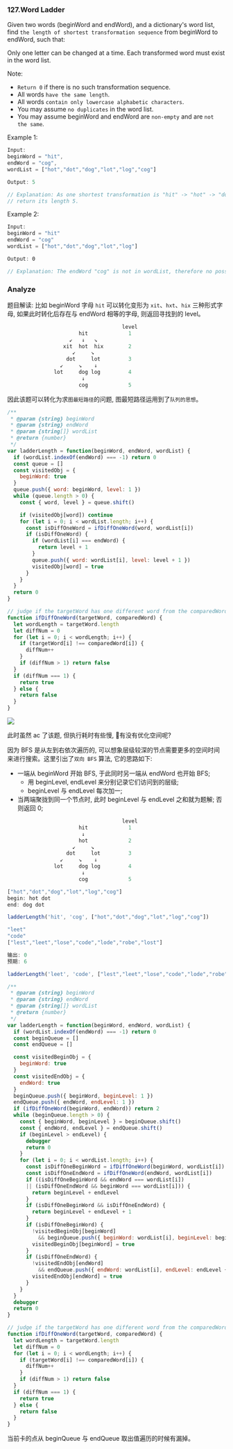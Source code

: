 ### 127.Word Ladder

Given two words (beginWord and endWord), and a dictionary's word list, find `the length of shortest transformation sequence` from beginWord to endWord, such that:

Only one letter can be changed at a time.
Each transformed word must exist in the word list.

Note:

* `Return 0` if there is no such transformation sequence.
* All words `have the same length`.
* All words `contain only lowercase alphabetic characters`.
* You may assume `no duplicates` in the word list.
* You may assume beginWord and endWord are `non-empty` and are `not the same`.

Example 1:

```js
Input:
beginWord = "hit",
endWord = "cog",
wordList = ["hot","dot","dog","lot","log","cog"]

Output: 5

// Explanation: As one shortest transformation is "hit" -> "hot" -> "dot" -> "dog" -> "cog",
// return its length 5.
```

Example 2:

```js
Input:
beginWord = "hit"
endWord = "cog"
wordList = ["hot","dot","dog","lot","log"]

Output: 0

// Explanation: The endWord "cog" is not in wordList, therefore no possible transformation.
```

### Analyze

题目解读: 比如 beginWord 字母 `hit` 可以转化变形为 `xit`、`hxt`、`hix` 三种形式字母, 如果此时转化后存在与 endWord 相等的字母, 则返回寻找到的 level。

```js
                                     level
                       hit             1
                    ↙   ↓   ↘
                  xit  hot  hix        2
                     ↙     ↘
                   dot     lot         3
                 ↙     ↘    ↓
               lot     dog log         4
                        ↓
                       cog             5
```

因此该题可以转化为求`图最短路径`的问题, 图最短路径运用到了`队列的思想`。

```js
/**
 * @param {string} beginWord
 * @param {string} endWord
 * @param {string[]} wordList
 * @return {number}
 */
var ladderLength = function(beginWord, endWord, wordList) {
  if (wordList.indexOf(endWord) === -1) return 0
  const queue = []
  const visitedObj = {
    beginWord: true
  }
  queue.push({ word: beginWord, level: 1 })
  while (queue.length > 0) {
    const { word, level } = queue.shift()

    if (visitedObj[word]) continue
    for (let i = 0; i < wordList.length; i++) {
      const isDiffOneWord = ifDiffOneWord(word, wordList[i])
      if (isDiffOneWord) {
        if (wordList[i] === endWord) {
          return level + 1
        }
        queue.push({ word: wordList[i], level: level + 1 })
        visitedObj[word] = true
      }
    }
  }
  return 0
}

// judge if the targetWord has one different word from the comparedWord;
function ifDiffOneWord(targetWord, comparedWord) {
  let wordLength = targetWord.length
  let diffNum = 0
  for (let i = 0; i < wordLength; i++) {
    if (targetWord[i] !== comparedWord[i]) {
      diffNum++
    }
    if (diffNum > 1) return false
  }
  if (diffNum === 1) {
    return true
  } else {
    return false
  }
}
```

![](http://with.muyunyun.cn/6a2cb2b81d139ee676a1be7634551fb1.jpg)

此时虽然 ac 了该题, 但执行耗时有些慢, 🤔有没有优化空间呢?

因为 BFS 是从左到右依次遍历的, 可以想象层级较深的节点需要更多的空间时间来进行搜索。这里引出了`双向 BFS` 算法, 它的思路如下:

* 一端从 beginWord 开始 BFS, 于此同时另一端从 endWord 也开始 BFS;
  * 用 beginLevel, endLevel 来分别记录它们访问到的层级;
  * beginLevel 与 endLevel 每次加一;
* 当两端聚拢到同一个节点时, 此时 beginLevel 与 endLevel 之和就为题解; 否则返回 0;

```js
                                     level
                       hit             1
                        ↓
                       hot             2
                     ↙     ↘
                   dot     lot         3
                 ↙     ↘    ↓
               lot     dog log         4
                        ↓
                       cog             5
```

```js
["hot","dot","dog","lot","log","cog"]
begin: hot dot
end: dog dot

ladderLength('hit', 'cog', ["hot","dot","dog","lot","log","cog"])

"leet"
"code"
["lest","leet","lose","code","lode","robe","lost"]

输出: 0
预期: 6

ladderLength('leet', 'code', ["lest","leet","lose","code","lode","robe","lost"])
```

```js
/**
 * @param {string} beginWord
 * @param {string} endWord
 * @param {string[]} wordList
 * @return {number}
 */
var ladderLength = function(beginWord, endWord, wordList) {
  if (wordList.indexOf(endWord) === -1) return 0
  const beginQueue = []
  const endQueue = []

  const visitedBeginObj = {
    beginWord: true
  }
  const visitedEndObj = {
    endWord: true
  }
  beginQueue.push({ beginWord, beginLevel: 1 })
  endQueue.push({ endWord, endLevel: 1 })
  if (ifDiffOneWord(beginWord, endWord)) return 2
  while (beginQueue.length > 0) {
    const { beginWord, beginLevel } = beginQueue.shift()
    const { endWord, endLevel } = endQueue.shift()
    if (beginLevel > endLevel) {
      debugger
      return 0
    }
    for (let i = 0; i < wordList.length; i++) {
      const isDiffOneBeginWord = ifDiffOneWord(beginWord, wordList[i])
      const isDiffOneEndWord = ifDiffOneWord(endWord, wordList[i])
      if ((isDiffOneBeginWord && endWord === wordList[i])
      || (isDiffOneEndWord && beginWord === wordList[i])) {
        return beginLevel + endLevel
      }
      if (isDiffOneBeginWord && isDiffOneEndWord) {
        return beginLevel + endLevel + 1
      }
      if (isDiffOneBeginWord) {
        !visitedBeginObj[beginWord]
          && beginQueue.push({ beginWord: wordList[i], beginLevel: beginLevel + 1 })
        visitedBeginObj[beginWord] = true
      }
      if (isDiffOneEndWord) {
        !visitedEndObj[endWord]
          && endQueue.push({ endWord: wordList[i], endLevel: endLevel + 1 })
        visitedEndObj[endWord] = true
      }
    }
  }
  debugger
  return 0
}

// judge if the targetWord has one different word from the comparedWord
function ifDiffOneWord(targetWord, comparedWord) {
  let wordLength = targetWord.length
  let diffNum = 0
  for (let i = 0; i < wordLength; i++) {
    if (targetWord[i] !== comparedWord[i]) {
      diffNum++
    }
    if (diffNum > 1) return false
  }
  if (diffNum === 1) {
    return true
  } else {
    return false
  }
}
```

当前卡的点从 beginQueue 与 endQueue 取出值遍历的时候有漏掉。